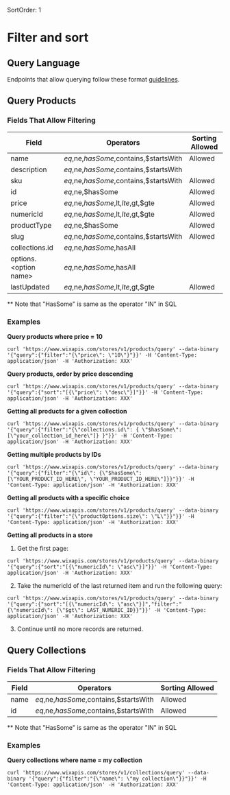SortOrder: 1
# Filter and sort

## Query Language

Endpoints that allow querying follow these format [guidelines](https://dev.wix.com/api/rest/getting-started/api-query-language).

## Query Products

### Fields That Allow Filtering

| Field | Operators | Sorting Allowed|
| --- | --- | --- |
| name |$eq,$ne,$hasSome,$contains,$startsWith|Allowed|
| description |$eq,$ne,$hasSome,$contains,$startsWith||
| sku |$eq,$ne,$hasSome,$contains,$startsWith|Allowed|
| id |$eq,$ne,$hasSome|Allowed|
| price |$eq,$ne,$hasSome,$lt,$lte,$gt,$gte|Allowed|
| numericId |$eq,$ne,$hasSome,$lt,$lte,$gt,$gte|Allowed|
| productType |$eq,$ne,$hasSome|Allowed|
| slug |$eq,$ne,$hasSome,$contains,$startsWith|Allowed|
| collections.id |$eq,$ne,$hasSome,$hasAll||
| options.\<option name\> |$eq,$ne,$hasSome,$hasAll||
| lastUpdated |$eq,$ne,$hasSome,$lt,$lte,$gt,$gte|Allowed|

** Note that "HasSome" is same as the operator "IN" in SQL

### Examples

**Query products where price = 10**

```
curl 'https://www.wixapis.com/stores/v1/products/query' --data-binary '{"query":{"filter":"{\"price\": \"10\"}"}}' -H 'Content-Type: application/json' -H 'Authorization: XXX'
``` 

**Query products, order by price descending**

```
curl 'https://www.wixapis.com/stores/v1/products/query' --data-binary '{"query":{"sort":"[{\"price\": \"desc\"}]"}}' -H 'Content-Type: application/json' -H 'Authorization: XXX'
``` 

**Getting all products for a given collection**

```
curl 'https://www.wixapis.com/stores/v1/products/query' --data-binary '{"query":{"filter":"{\"collections.id\": { \"$hasSome\": [\"your_collection_id_here\"]} }"}}' -H 'Content-Type: application/json' -H 'Authorization: XXX'
```

**Getting multiple products by IDs**

```
curl 'https://www.wixapis.com/stores/v1/products/query' --data-binary '{"query":{"filter":"{\"id\": {\"$hasSome\": [\"YOUR_PRODUCT_ID_HERE\", \"YOUR_PRODUCT_ID_HERE\"]}}"}}' -H 'Content-Type: application/json' -H 'Authorization: XXX'
```

**Getting all products with a specific choice**

```
curl 'https://www.wixapis.com/stores/v1/products/query' --data-binary '{"query":{"filter":"{\"productOptions.size\": \"L\"}}"}}' -H 'Content-Type: application/json' -H 'Authorization: XXX'
```

**Getting all products in a store**

1. Get the first page:
```
curl 'https://www.wixapis.com/stores/v1/products/query' --data-binary '{"query":{"sort":"[{\"numericId\": \"asc\"}]"}}' -H 'Content-Type: application/json' -H 'Authorization: XXX'
``` 

2. Take the numericId of the last returned item and run the following query:
```
curl 'https://www.wixapis.com/stores/v1/products/query' --data-binary '{"query":{"sort":"[{\"numericId\": \"asc\"}]","filter":"{\"numericId\": {\"$gt\": LAST_NUMERIC_ID}}"}}' -H 'Content-Type: application/json' -H 'Authorization: XXX'
```

3. Continue until no more records are returned.

## Query Collections

### Fields That Allow Filtering

| Field | Operators | Sorting Allowed|
| --- | --- | --- |
| name |$eq,$ne,$hasSome,$contains,$startsWith|Allowed|
| id |$eq,$ne,$hasSome,$contains,$startsWith|Allowed|

** Note that "HasSome" is same as the operator "IN" in SQL

### Examples

**Query collections where name = my collection**

```
curl 'https://www.wixapis.com/stores/v1/collections/query' --data-binary '{"query":{"filter":"{\"name\": \"my collection\"}}"}}' -H 'Content-Type: application/json' -H 'Authorization: XXX'
``` 
